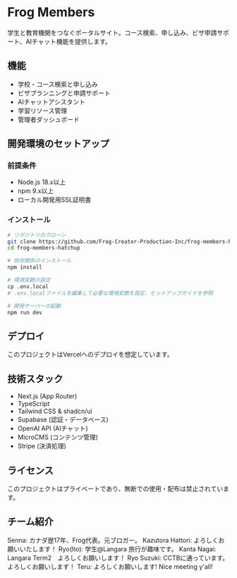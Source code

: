 # Frog Members

学生と教育機関をつなぐポータルサイト。コース検索、申し込み、ビザ申請サポート、AIチャット機能を提供します。

## 機能

- 学校・コース検索と申し込み
- ビザプランニングと申請サポート
- AIチャットアシスタント
- 学習リソース管理
- 管理者ダッシュボード

## 開発環境のセットアップ

### 前提条件

- Node.js 18.x以上
- npm 9.x以上
- ローカル開発用SSL証明書

### インストール

```bash
# リポジトリのクローン
git clone https://github.com/Frog-Creator-Production-Inc/frog-members-hatchup.git
cd frog-members-hatchup

# 依存関係のインストール
npm install

# 環境変数の設定
cp .env.local
# .env.localファイルを編集して必要な環境変数を設定、セットアップガイドを参照

# 開発サーバーの起動
npm run dev
```

## デプロイ
このプロジェクトはVercelへのデプロイを想定しています。

## 技術スタック

- Next.js (App Router)
- TypeScript
- Tailwind CSS & shadcn/ui
- Supabase (認証・データベース)
- OpenAI API (AIチャット)
- MicroCMS (コンテンツ管理)
- Stripe (決済処理)

## ライセンス
このプロジェクトはプライベートであり、無断での使用・配布は禁止されています。

## チーム紹介

Senna: カナダ歴17年、Frog代表。元ブロガー。
Kazutora Hattori: よろしくお願いいたします！
Ryo(Ito): 学生@Langara 旅行が趣味です。
Kanta Nagai: Langara Term2　よろしくお願いします！
Ryo Suzuki: CCTBに通っています。よろしくお願いします！
Teru: よろしくお願いします! Nice meeting y'all!